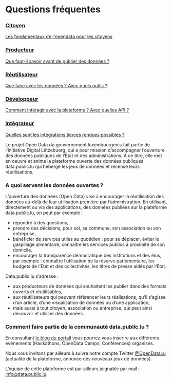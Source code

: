 # Questions fréquentes

<div class="faq-sections">
    <div class="faq-section">
        <a class="thumbnail" href="/fr/faq/citizen/">
            <div class="caption">
            <h3>Citoyen</h3>
            <p>Les fondamentaux de l'opendata pour les citoyens</p>
            </div>
        </a>
    </div>
    <div class="faq-section">
        <a class="thumbnail" href="/fr/faq/producer/">
            <div class="caption">
            <h3>Producteur</h3>
            <p>Que faut-il savoir avant de publier des données ?</p>
            </div>
        </a>
    </div>
    <div class="faq-section">
        <a class="thumbnail" href="/fr/faq/reuser/">
            <div class="caption">
            <h3>Réutilisateur</h3>
            <p>Que faire avec les données ? Avec quels outils ?</p>
            </div>
        </a>
    </div>
    <div class="faq-section">
        <a class="thumbnail" href="/fr/faq/developer/">
            <div class="caption">
            <h3>Développeur</h3>
            <p>Comment intéragir avec la plateforme&nbsp;? Avec quelles API&nbsp;?</p>
            </div>
        </a>
    </div>
    <div class="faq-section">
        <a class="thumbnail" href="/fr/faq/system-integrator/">
            <div class="caption">
            <h3>Intégrateur</h3>
            <p>Quelles sont les intégrations tierces rendues possibles ?</p>
            </div>
        </a>
    </div>
</div>

Le projet Open Data du gouvernement luxembourgeois fait partie de l'initiative Digital Lëtzebuerg, qui a pour mission d’accompagner l’ouverture des données publiques de l’Etat et des administrations. À ce titre, elle met en oeuvre et anime la plateforme ouverte des données publiques data.public.lu qui héberge les jeux de données et recense leurs réutilisations.

### A quoi servent les données ouvertes ?

L’ouverture des données (Open Data) vise à encourager la réutilisation des données au-delà de leur utilisation première par l’administration. En utilisant, directement ou via des applications, des données publiées sur la plateforme data.public.lu, on peut par exemple :

*   répondre à des questions,
*   prendre des décisions, pour soi, sa commune, son association ou son entreprise,
*   bénéficier de services utiles au quotidien : pour se déplacer, éviter le gaspillage alimentaire, connaître les services publics à proximité de son domicile,
*   encourager la transparence démocratique des institutions et des élus, par exemple : connaître l’utilisation de la réserve parlementaire, les budgets de l’Etat et des collectivités, les titres de presse aidés par l’Etat.

Data.public.lu s’adresse :

*   aux producteurs de données qui souhaitent les publier dans des formats ouverts et réutilisables,
*   aux réutilisateurs qui peuvent référencer leurs réalisations, qu’il s’agisse d’un article, d’une visualisation de données ou d’une application,
*   mais aussi à tout citoyen, association ou entreprise, qui peut ainsi découvrir et utiliser des données.

### Comment faire partie de la communauté data.public.lu ?

En consultant [le blog du portail](/fr/posts/) vous pourrez vous inscrire aux différents évènements (Hackathons, OpenData Camps, Conférences) organisés.

Nous vous invitons par ailleurs à suivre notre compte Twitter [@OpenDataLu](https://twitter.com/opendatalu) (actualité de la plateforme, annonce des nouveaux jeux de données).

L’équipe de cette plateforme est par ailleurs joignable par mail : [info@data.public.lu](mailto:info@data.public.lu).

